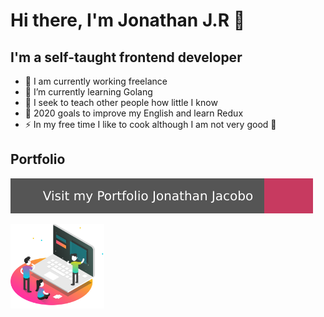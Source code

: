 # Hi there, I'm Jonathan J.R 👋

## I'm a self-taught frontend developer

- 🔭 I am currently working freelance
- 🌱 I’m currently learning Golang
- 👯 I seek to teach other people how little I know
- 🥅 2020 goals to improve my English and learn Redux
- ⚡  In my free time I like to cook although I am not very good 🤣

## Portfolio

[![Portafolio](./portfolio.svg)](https://dekklabs.github.io/portafolio/)

<img src="./images/portafolio.png" width="150"/>
